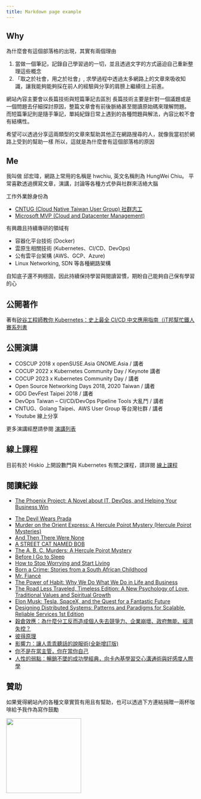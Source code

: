 ```yaml
---
title: Markdown page example
---
```


## Why

為什麼會有這個部落格的出現，其實有兩個理由
1. 當做一個筆記，記錄自己學習過的一切，並且透過文字的方式逼迫自己重新整理這些概念
2. 「取之於社會，用之於社會」, 求學過程中透過太多網路上的文章來吸收知識，讓我能夠能夠採在前人的經驗與分享的肩膀上繼續往上前進。

網站內容主要會以長篇技術與短篇筆記去區別
長篇技術主要是針對一個議題或是一個問題去仔細探討原因，整篇文章會有前後脈絡甚至閱讀原始碼來理解問題。
而短篇筆記則是隨手筆記，單純紀錄日常上遇到的各種問題與解法，內容比較不會有結構性。

希望可以透過分享這兩類型的文章來幫助其他正在網路搜尋的人，就像我當初於網路上受到的幫助一樣
所以，這就是為什麼會有這個部落格的原因

## Me

我叫做 邱宏瑋，網路上常用的名稱是 hwchiu, 英文名稱則為 HungWei Chiu。
平常喜歡透過撰寫文章，演講，討論等各種方式參與社群來活絡大腦

工作外業餘身份為
- [CNTUG (Cloud Native Taiwan User Group) 社群志工](https://cloudnative.tw)
- [Microsoft MVP (Cloud and Datacenter Management)](https://mvp.microsoft.com/zh-tw/PublicProfile/5003331?fullName=Hung-Wei%20Chiu)

有興趣且持續專研的領域有
- 容器化平台技術 (Docker)
- 雲原生相關技術 (Kubernetes、CI/CD、DevOps)
- 公有雲平台架構 (AWS、GCP、Azure)
- Linux Networking, SDN 等各種網路架構

自知底子還不夠穩固，因此持續保持學習與閱讀習慣，期盼自己能夠自己保有學習的心

## 公開著作
著有[矽谷工程師教你 Kubernetes：史上最全 CI/CD 中文應用指南（iT邦幫忙鐵人賽系列書](https://www.tenlong.com.tw/products/9789864347551)

## 公開演講
- COSCUP 2018 x openSUSE.Asia GNOME.Asia / 講者
- COCUP 2022 x Kubernetes Community Day / Keynote 講者
- COCUP 2023 x Kubernetes Community Day / 講者
- Open Source Networking Days 2018, 2020 Taiwan / 講者
- GDG DevFest Taipei 2018 / 講者
- DevOps Taiwan – CI/CD/DevOps Pipeline Tools 大亂鬥 / 講者
- CNTUG、Golang Taipei、AWS User Group 等台灣社群 / 講者
- Youtube 線上分享

更多演講經歷請參閱 [演講列表](/public_sharing)

## 線上課程
目前有於 Hiskio 上開設數門與 Kubernetes 有關之課程，請詳閱 [線上課程](/course)

## 閱讀紀錄

- [The Phoenix Project: A Novel about IT, DevOps, and Helping Your Business Win](https://www.amazon.com/Phoenix-Project-DevOps-Helping-Business/dp/0988262592)
<!--more-->
- [The Devil Wears Prada](https://www.amazon.com/Devil-Wears-Prada-Novel/dp/0767914767/ref=sr_1_1?s=books&ie=UTF8&qid=1494085575&sr=1-1&keywords=the+devil+wears+prada)
- [Murder on the Orient Express: A Hercule Poirot Mystery (Hercule Poirot Mysteries)](https://www.amazon.com/Murder-Orient-Express-Hercule-Mysteries/dp/0062073508/ref=sr_1_1?s=books&ie=UTF8&qid=1494085623&sr=1-1&keywords=The+murder+in+the+orient+express)
- [And Then There Were None](https://www.amazon.com/Then-There-Were-None/dp/0062073486)
- [A STREET CAT NAMED BOB](https://www.amazon.com/Street-Cat-Named-Bob-Saved/dp/1250029465)
- [The A. B. C. Murders: A Hercule Poirot Mystery](https://www.amazon.com/B-C-Murders-Hercule-Mystery/dp/0062073583)
- [Before I Go to Sleep](https://www.amazon.com/Before-I-Go-Sleep-Novel/dp/0062060562)
- [How to Stop Worrying and Start Living](https://www.amazon.com/How-Stop-Worrying-Start-Living/dp/0671733354)
- [Born a Crime: Stories from a South African Childhood](https://www.amazon.com/Born-Crime-Stories-African-Childhood/dp/0399588175)
- [Mr. Fiancé](https://www.amazon.com/dp/B0719N46B4)
- [The Power of Habit: Why We Do What We Do in Life and Business](https://www.amazon.com/Power-Habit-What-Life-Business/dp/081298160X)
- [The Road Less Traveled, Timeless Edition: A New Psychology of Love, Traditional Values and Spiritual Growth ](https://www.amazon.com/Road-Less-Traveled-Timeless-Traditional/dp/0743243153)
- [Elon Musk: Tesla, SpaceX, and the Quest for a Fantastic Future](https://www.amazon.com/Elon-Musk-SpaceX-Fantastic-Future/dp/006230125X)
- [Designing Distributed Systems: Patterns and Paradigms for Scalable, Reliable Services 1st Edition
](https://www.amazon.com/Designing-Distributed-Systems-Patterns-Paradigms/dp/1491983647/ref=sr_1_2?s=books&ie=UTF8&qid=1536494585&sr=1-2&keywords=design+distributed+systems)
- [穀倉效應：為什麼分工反而造成個人失去競爭力、企業崩壞、政府無能、經濟失控？](https://www.kobo.com/tw/zh/ebook/Wt1umsHeojuErRuhkSEiLQ)
- [彼得原理](https://www.kobo.com/tw/zh/ebook/01wgS9L_BjeMTjBMSe7W8w)
- [影響力：讓人乖乖聽話的說服術(全新增訂版)](https://www.kobo.com/tw/zh/ebook/-0wlqvf9sTO9BBeZN7RKtQ)
- [你不是在當主管，你在當你自己](https://www.kobo.com/tw/zh/ebook/Aqu6W_jovzmdok0o1-GUog)
- [人性的弱點：暢銷不墜的成功學經典，向卡內基學習交心溝通術與好感度人際學](https://www.kobo.com/tw/zh/ebook/zPo-lykWMzGLEHydlwYJqA)

## 贊助

如果覺得網站內的各種文章實質有用且有幫助，也可以透過下方連結捐贈一兩杯咖啡給予我作為寫作鼓勵


<a href="https://www.buymeacoffee.com/hwchiu">
<img src="https://cdn.buymeacoffee.com/buttons/v2/default-blue.png" width="200" height="200"/>
</a>
